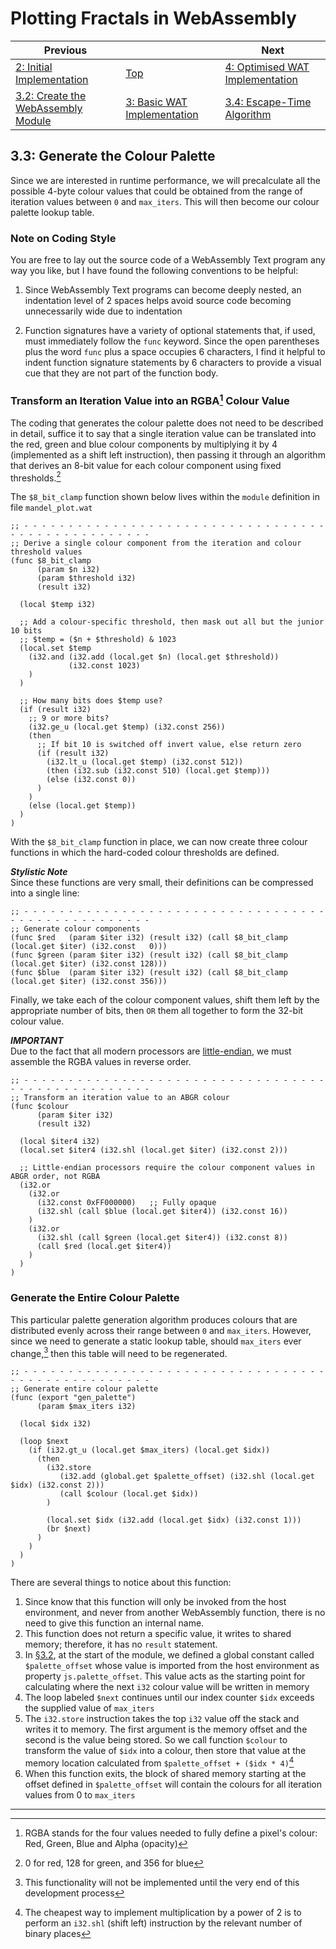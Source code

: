 # Plotting Fractals in WebAssembly

| Previous | | Next
|---|---|---
| [2: Initial Implementation](../../02%20Initial%20Implementation/) | [Top](/chriswhealy/plotting-fractals-in-webassembly) | [4: Optimised WAT Implementation](../../04%20WAT%20Optimised%20Implementation/)
| [3.2: Create the WebAssembly Module](../02/) | [3: Basic WAT Implementation](../) | [3.4: Escape-Time Algorithm](../04/)

## 3.3: Generate the Colour Palette

Since we are interested in runtime performance, we will precalculate all the possible 4-byte colour values that could be obtained from the range of iteration values between `0` and `max_iters`.  This will then become our colour palette lookup table.

### Note on Coding Style

You are free to lay out the source code of a WebAssembly Text program any way you like, but I have found the following conventions to be helpful:

1. Since WebAssembly Text programs can become deeply nested, an indentation level of 2 spaces helps avoid source code becoming unnecessarily wide due to indentation

1. Function signatures have a variety of optional statements that, if used, must immediately follow the `func` keyword.
Since the open parentheses plus the word `func` plus a space occupies 6 characters, I find it helpful to indent function signature statements by 6 characters to provide a visual cue that they are not part of the function body.

### Transform an Iteration Value into an RGBA[^1] Colour Value
The coding that generates the colour palette does not need to be described in detail, suffice it to say that a single iteration value can be translated into the red, green and blue colour components by multiplying it by 4 (implemented as a shift left instruction), then passing it through an algorithm that derives an 8-bit value for each colour component using fixed thresholds.[^2]

The `$8_bit_clamp` function shown below lives within the `module` definition in file `mandel_plot.wat`

```wast
;; - - - - - - - - - - - - - - - - - - - - - - - - - - - - - - - - - - - - - - - - - - - - - - - - - - 
;; Derive a single colour component from the iteration and colour threshold values
(func $8_bit_clamp
      (param $n i32)
      (param $threshold i32)
      (result i32)

  (local $temp i32)

  ;; Add a colour-specific threshold, then mask out all but the junior 10 bits
  ;; $temp = ($n + $threshold) & 1023
  (local.set $temp
    (i32.and (i32.add (local.get $n) (local.get $threshold))
             (i32.const 1023)
    )
  )

  ;; How many bits does $temp use?
  (if (result i32)
    ;; 9 or more bits?
    (i32.ge_u (local.get $temp) (i32.const 256))
    (then
      ;; If bit 10 is switched off invert value, else return zero
      (if (result i32)
        (i32.lt_u (local.get $temp) (i32.const 512))
        (then (i32.sub (i32.const 510) (local.get $temp)))
        (else (i32.const 0))
      )
    )
    (else (local.get $temp))
  )
)
```

With the `$8_bit_clamp` function in place, we can now create three colour functions in which the hard-coded colour thresholds are defined.

***Stylistic Note***<br>
Since these functions are very small, their definitions can be compressed into a single line:

```wast
;; - - - - - - - - - - - - - - - - - - - - - - - - - - - - - - - - - - - - - - - - - - - - - - - - - -
;; Generate colour components
(func $red   (param $iter i32) (result i32) (call $8_bit_clamp (local.get $iter) (i32.const   0)))
(func $green (param $iter i32) (result i32) (call $8_bit_clamp (local.get $iter) (i32.const 128)))
(func $blue  (param $iter i32) (result i32) (call $8_bit_clamp (local.get $iter) (i32.const 356)))
```

Finally, we take each of the colour component values, shift them left by the appropriate number of bits, then `OR` them all together to form the 32-bit colour value.

***IMPORTANT***<br>
Due to the fact that all modern processors are [little-endian](https://en.wikipedia.org/wiki/Endianness), we must assemble the RGBA values in reverse order.

```wast
;; - - - - - - - - - - - - - - - - - - - - - - - - - - - - - - - - - - - - - - - - - - - - - - - - - -
;; Transform an iteration value to an ABGR colour
(func $colour
      (param $iter i32)
      (result i32)

  (local $iter4 i32)
  (local.set $iter4 (i32.shl (local.get $iter) (i32.const 2)))

  ;; Little-endian processors require the colour component values in ABGR order, not RGBA
  (i32.or
    (i32.or
      (i32.const 0xFF000000)   ;; Fully opaque
      (i32.shl (call $blue (local.get $iter4)) (i32.const 16))
    )
    (i32.or
      (i32.shl (call $green (local.get $iter4)) (i32.const 8))
      (call $red (local.get $iter4))
    )
  )
)
```

### Generate the Entire Colour Palette

This particular palette generation algorithm produces colours that are distributed evenly across their range between `0` and `max_iters`.  However, since we need to generate a static lookup table, should `max_iters` ever change,[^3] then this table will need to be regenerated.

```wast
;; - - - - - - - - - - - - - - - - - - - - - - - - - - - - - - - - - - - - - - - - - - - - - - - - - -
;; Generate entire colour palette
(func (export "gen_palette")
      (param $max_iters i32)

  (local $idx i32)

  (loop $next
    (if (i32.gt_u (local.get $max_iters) (local.get $idx))
      (then
        (i32.store
           (i32.add (global.get $palette_offset) (i32.shl (local.get $idx) (i32.const 2)))
           (call $colour (local.get $idx))
        )

        (local.set $idx (i32.add (local.get $idx) (i32.const 1)))
        (br $next)
      )
    )
  )
)
```

There are several things to notice about this function:

1. Since know that this function will only be invoked from the host environment, and never from another WebAssembly function, there is no need to give this function an internal name.
1. This function does not return a specific value, it writes to shared memory; therefore, it has no `result` statement.
1. In [§3.2](../02/), at the start of the module, we defined a global constant called `$palette_offset` whose value is imported from the host environment as property `js.palette_offset`.
This value acts as the starting point for calculating where the next `i32` colour value will be written in memory
1. The loop labeled `$next` continues until our index counter `$idx` exceeds the supplied value of `max_iters`
1. The `i32.store` instruction takes the top `i32` value off the stack and writes it to memory.
The first argument is the memory offset and the second is the value being stored.
So we call function `$colour` to transform the value of `$idx` into a colour, then store that value at the memory location calculated from `$palette_offset + ($idx * 4)`[^4]
3. When this function exits, the block of shared memory starting at the offset defined in `$palette_offset` will contain the colours for all iteration values from 0 to `max_iters`

---

[^1]: RGBA stands for the four values needed to fully define a pixel's colour: Red, Green, Blue and Alpha (opacity)
[^2]: 0 for red, 128 for green, and 356 for blue
[^3]: This functionality will not be implemented until the very end of this development process
[^4]: The cheapest way to implement multiplication by a power of 2 is to perform an `i32.shl` (shift left) instruction by the relevant number of binary places
